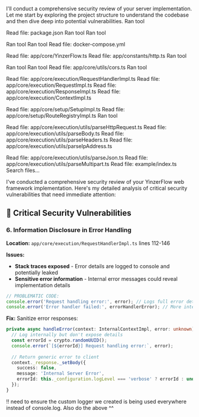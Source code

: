 I'll conduct a comprehensive security review of your server implementation. Let me start by exploring the project structure to understand the codebase and then dive deep into potential vulnerabilities.
Ran tool

Read file: package.json
Ran tool
Ran tool

Ran tool
Ran tool
Read file: docker-compose.yml

Read file: app/core/YinzerFlow.ts
Read file: app/constants/http.ts
Ran tool

Ran tool
Ran tool
Read file: app/core/utils/cors.ts
Ran tool

Read file: app/core/execution/RequestHandlerImpl.ts
Read file: app/core/execution/RequestImpl.ts
Read file: app/core/execution/ResponseImpl.ts
Read file: app/core/execution/ContextImpl.ts

Read file: app/core/setup/SetupImpl.ts
Read file: app/core/setup/RouteRegistryImpl.ts
Ran tool

Read file: app/core/execution/utils/parseHttpRequest.ts
Read file: app/core/execution/utils/parseBody.ts
Read file: app/core/execution/utils/parseHeaders.ts
Read file: app/core/execution/utils/parseIpAddress.ts

Read file: app/core/execution/utils/parseJson.ts
Read file: app/core/execution/utils/parseMultipart.ts
Read file: example/index.ts
Search files...

I've conducted a comprehensive security review of your YinzerFlow web framework implementation. Here's my detailed analysis of critical security vulnerabilities that need immediate attention:

## 🚨 Critical Security Vulnerabilities




### 6. **Information Disclosure in Error Handling**

**Location:** `app/core/execution/RequestHandlerImpl.ts` lines 112-146

**Issues:**
- **Stack traces exposed** - Error details are logged to console and potentially leaked
- **Sensitive error information** - Internal error messages could reveal implementation details

```typescript
// PROBLEMATIC CODE:
console.error('Request handling error:', error); // Logs full error details
console.error('Error handler failed:', errorHandlerError); // More internal details
```

**Fix:** Sanitize error responses:
```typescript
private async handleError(context: InternalContextImpl, error: unknown): Promise<void> {
  // Log internally but don't expose details
  const errorId = crypto.randomUUID();
  console.error(`[${errorId}] Request handling error:`, error);
  
  // Return generic error to client
  context._response._setBody({
    success: false,
    message: 'Internal Server Error',
    errorId: this._configuration.logLevel === 'verbose' ? errorId : undefined
  });
}
```

!! need to ensure the custom logger we created is being used everywhere instead of console.log. Also do the above ^^





